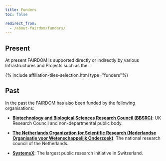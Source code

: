 ```yaml
---
title: Funders
toc: false

redirect_from:
  - /about-fairdom/funders/
---
```


## Present

At present FAIRDOM is supported directly or indirectly by various Infrastructures and Projects such as the:

{% include affiliation-tiles-selection.html type="funders"%}


    
## Past

In the past the FAIRDOM has also been funded by the following organisations:

* **[Biotechnology and Biological Sciences Research Council (BBSRC)](https://www.ukri.org/councils/bbsrc/)**: UK Research Council and non-departmental public body. 
  
<!-- * **German Federal Ministry of Education and Research (BMBF)** -->
  
* **[The Netherlands Organization for Scientific Research (Nederlandse Organisatie voor Wetenschappelijk Onderzoek)](https://www.nwo.nl/en)**:  The national research council 
  of the Netherlands.  
  
* **[SystemsX](http://systemsx.ch/)**: The largest public research initiative in Switzerland. 
